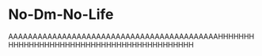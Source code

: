 # No-Dm-No-Life

AAAAAAAAAAAAAAAAAAAAAAAAAAAAAAAAAAAAAAAAAAAHHHHHHHHHHHHHHHHHHHHHHHHHHHHHHHHHHHHHHHHHHH
